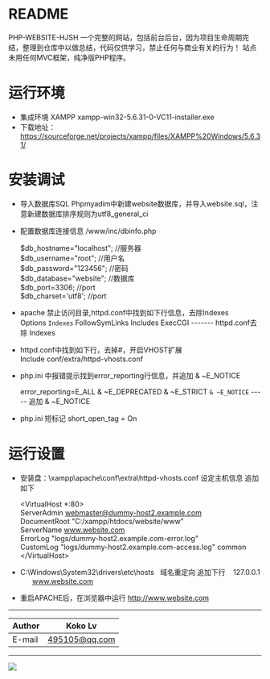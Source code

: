 
README
===========================
PHP-WEBSITE-HJSH 一个完整的网站，包括前台后台，因为项目生命周期完结，整理到仓库中以做总结，代码仅供学习，禁止任何与商业有关的行为！
站点未用任何MVC框架，纯净版PHP程序。

运行环境
===========================
 * 集成环境 XAMPP xampp-win32-5.6.31-0-VC11-installer.exe
 * 下载地址：https://sourceforge.net/projects/xampp/files/XAMPP%20Windows/5.6.31/

安装调试
===========================
 * 导入数据库SQL Phpmyadim中新建website数据库，并导入website.sql，注意新建数据库排序规则为utf8_general_ci  
 
 * 配置数据库连接信息 /www/inc/dbinfo.php
 
 	$db_hostname="localhost"; //服务器  
	$db_username="root"; //用户名  
	$db_password="123456"; //密码  
	$db_database="website"; //数据库  
	$db_port=3306; //port  
	$db_charset='utf8'; //port  
	
 * apache 禁止访问目录,httpd.conf中找到如下行信息，去除Indexes  
	Options `Indexes` FollowSymLinks Includes ExecCGI ------- httpd.conf去除 Indexes   
	
 * httpd.conf中找到如下行，去掉#，开启VHOST扩展  
	Include conf/extra/httpd-vhosts.conf    
   
 * php.ini 中报错提示找到error_reporting行信息，并追加  & ~E_NOTICE

   error_reporting=E_ALL & ~E_DEPRECATED & ~E_STRICT  `& ~E_NOTICE`  -----  追加 & ~E_NOTICE

 * php.ini 短标记 short_open_tag = On
 
运行设置
=========================== 
 
 *  安装盘：\xampp\apache\conf\extra\httpd-vhosts.conf 设定主机信息  追加如下
 
	\<VirtualHost *:80\>  
		ServerAdmin webmaster@dummy-host2.example.com  
		DocumentRoot "C:/xampp/htdocs/website/www"  
		ServerName www.website.com  
		ErrorLog "logs/dummy-host2.example.com-error.log"  
		CustomLog "logs/dummy-host2.example.com-access.log" common  
	\</VirtualHost\>  
	

 *  C:\Windows\System32\drivers\etc\hosts    域名重定向 追加下行
    127.0.0.1       www.website.com

 *  重启APACHE后，在浏览器中运行 http://www.website.com
****
	
|Author|Koko Lv|
|---|---
|E-mail|495105@qq.com

****
![](https://github.com/Kokolpb/PHP-WEBSITE-HJSH/blob/master/home.jpg)  
